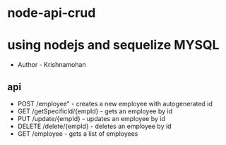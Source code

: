 # node-api-crud

# using nodejs and sequelize MYSQL

- Author - Krishnamohan

## api

- POST /employee" - creates a new employee with autogenerated id
- GET /getSpecificId/{empId} - gets an employee by id
- PUT /update/{empId} - updates an employee by id
- DELETE /delete/{empId} - deletes an employee by id
- GET /employee - gets a list of employees
